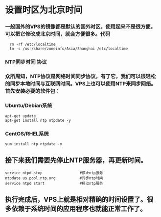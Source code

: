 # 设置时区为北京时间
### 一般国外的VPS的镜像都是默认的国外时区，使用起来不是很方便。可以把它修改成北京时间，就会方便很多。代码

```
  rm -rf /etc/localtime
  ln -s /usr/share/zoneinfo/Asia/Shanghai /etc/localtime
```
### NTP同步时间 协议
### 众所周知，NTP协议是网络时间同步协议，有了它，我们可以很轻松的同步本地时间与互联网时间。VPS上也可以使用NTP来同步网络。首先安装必要的软件包：

### Ubuntu/Debian系统
```
apt-get update
apt-get install ntp ntpdate -y
```
### CentOS/RHEL系统
```
yum install ntp ntpdate -y
```

## 接下来我们需要先停止NTP服务器，再更新时间。
```
service ntpd stop                 #停止ntp服务
ntpdate us.pool.ntp.org           #同步ntp时间
service ntpd start                #启动ntp服务
```
## 执行完成后，VPS上就是相对精确的时间设置了。很多依赖于系统时间的应用程序也就能正常工作了。
